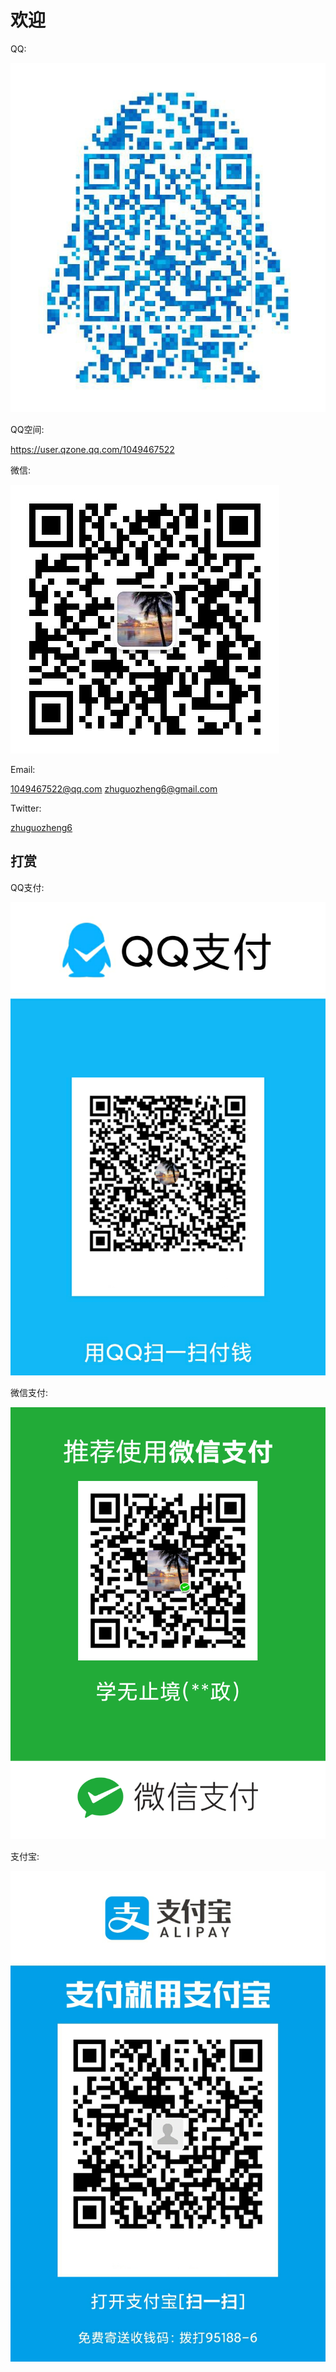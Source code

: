 # 欢迎


QQ:

<img src="https://raw.githubusercontent.com/1049467522/1049467522.github.io/master/qq.jpg" alt="1" />


QQ空间:

<a href="https://user.qzone.qq.com/1049467522">https://user.qzone.qq.com/1049467522</a>

微信:

<img src="https://raw.githubusercontent.com/1049467522/1049467522.github.io/master/wechat.jpg" alt="1" />

Email: 

<a href="mailto:1049467522@qq.com">1049467522@qq.com</a>  <a href="mailto:zhuguozheng6@gmail.com">zhuguozheng6@gmail.com</a>

Twitter:

<a href="https://twitter.com/zhuguozheng6">zhuguozheng6</a>


## 打赏

QQ支付:

<img src="https://raw.githubusercontent.com/1049467522/1049467522.github.io/master/qqpay.png" alt="1" />

微信支付:

<img src="https://raw.githubusercontent.com/1049467522/1049467522.github.io/master/wechatpay.png" alt="1" />

支付宝:

<img src="https://raw.githubusercontent.com/1049467522/1049467522.github.io/master/zhifubao.jpg" alt="1" />

